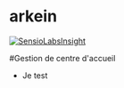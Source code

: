arkein
======
[![SensioLabsInsight](https://insight.sensiolabs.com/projects/2fb40d2f-3560-40e7-9958-d51eec9763b0/mini.png)](https://insight.sensiolabs.com/projects/2fb40d2f-3560-40e7-9958-d51eec9763b0)

#Gestion de centre d'accueil
<ul>
<li>Je test
</ul>
